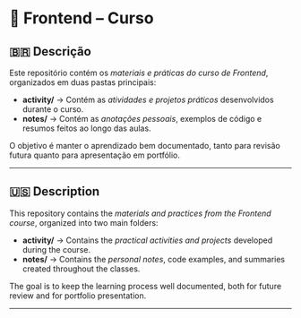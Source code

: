 # 🎨 Frontend – Curso

## 🇧🇷 Descrição
Este repositório contém os *materiais e práticas do curso de Frontend*, organizados em duas pastas principais:

- **activity/** → Contém as *atividades e projetos práticos* desenvolvidos durante o curso.  
- **notes/** → Contém as *anotações pessoais*, exemplos de código e resumos feitos ao longo das aulas.  

O objetivo é manter o aprendizado bem documentado, tanto para revisão futura quanto para apresentação em portfólio.

---

## 🇺🇸 Description
This repository contains the *materials and practices from the Frontend course*, organized into two main folders:

- **activity/** → Contains the *practical activities and projects* developed during the course.  
- **notes/** → Contains the *personal notes*, code examples, and summaries created throughout the classes.  

The goal is to keep the learning process well documented, both for future review and for portfolio presentation.

---
